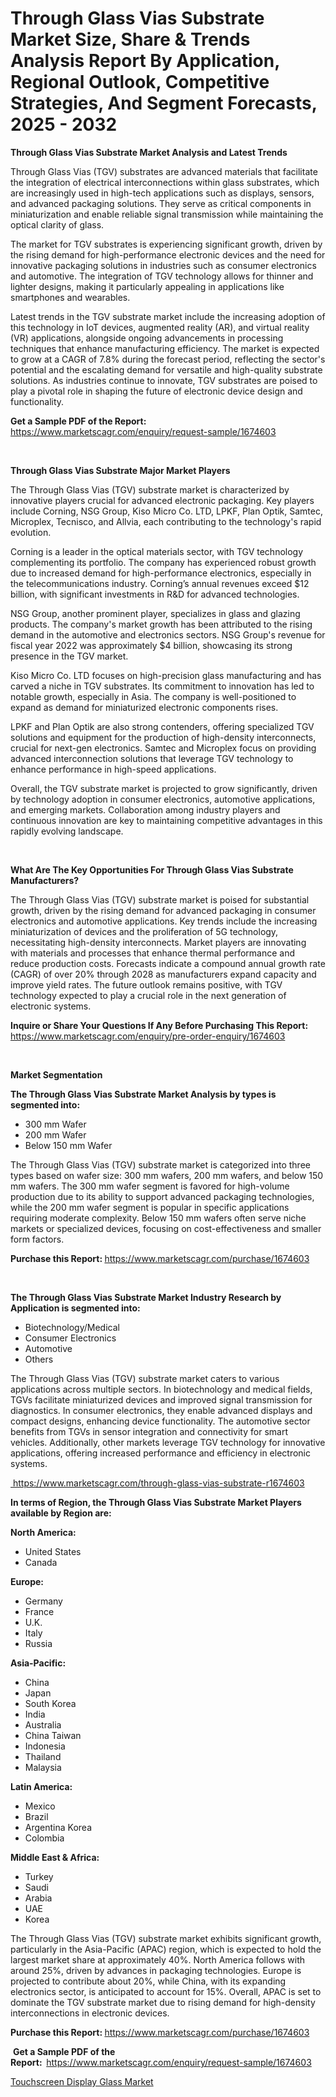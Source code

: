 <p><h1>Through Glass Vias Substrate Market Size, Share & Trends Analysis Report By Application, Regional Outlook, Competitive Strategies, And Segment Forecasts, 2025 - 2032</h1></p><p><strong>Through Glass Vias Substrate Market Analysis and Latest Trends</strong></p>
<p><p>Through Glass Vias (TGV) substrates are advanced materials that facilitate the integration of electrical interconnections within glass substrates, which are increasingly used in high-tech applications such as displays, sensors, and advanced packaging solutions. They serve as critical components in miniaturization and enable reliable signal transmission while maintaining the optical clarity of glass. </p><p>The market for TGV substrates is experiencing significant growth, driven by the rising demand for high-performance electronic devices and the need for innovative packaging solutions in industries such as consumer electronics and automotive. The integration of TGV technology allows for thinner and lighter designs, making it particularly appealing in applications like smartphones and wearables.</p><p>Latest trends in the TGV substrate market include the increasing adoption of this technology in IoT devices, augmented reality (AR), and virtual reality (VR) applications, alongside ongoing advancements in processing techniques that enhance manufacturing efficiency. The market is expected to grow at a CAGR of 7.8% during the forecast period, reflecting the sector's potential and the escalating demand for versatile and high-quality substrate solutions. As industries continue to innovate, TGV substrates are poised to play a pivotal role in shaping the future of electronic device design and functionality.</p></p>
<p><strong>Get a Sample PDF of the Report:&nbsp;</strong> <a href="https://www.marketscagr.com/enquiry/request-sample/1674603?utm_campaign=2935&utm_medium=2&utm_source=Github&utm_content=ia&utm_term=25032025&utm_id=through-glass-vias-substrate">https://www.marketscagr.com/enquiry/request-sample/1674603</a></p>
<p>&nbsp;</p>
<p><strong>Through Glass Vias Substrate Major Market Players</strong></p>
<p><p>The Through Glass Vias (TGV) substrate market is characterized by innovative players crucial for advanced electronic packaging. Key players include Corning, NSG Group, Kiso Micro Co. LTD, LPKF, Plan Optik, Samtec, Microplex, Tecnisco, and Allvia, each contributing to the technology's rapid evolution.</p><p>Corning is a leader in the optical materials sector, with TGV technology complementing its portfolio. The company has experienced robust growth due to increased demand for high-performance electronics, especially in the telecommunications industry. Corning’s annual revenues exceed $12 billion, with significant investments in R&D for advanced technologies.</p><p>NSG Group, another prominent player, specializes in glass and glazing products. The company's market growth has been attributed to the rising demand in the automotive and electronics sectors. NSG Group's revenue for fiscal year 2022 was approximately $4 billion, showcasing its strong presence in the TGV market.</p><p>Kiso Micro Co. LTD focuses on high-precision glass manufacturing and has carved a niche in TGV substrates. Its commitment to innovation has led to notable growth, especially in Asia. The company is well-positioned to expand as demand for miniaturized electronic components rises.</p><p>LPKF and Plan Optik are also strong contenders, offering specialized TGV solutions and equipment for the production of high-density interconnects, crucial for next-gen electronics. Samtec and Microplex focus on providing advanced interconnection solutions that leverage TGV technology to enhance performance in high-speed applications.</p><p>Overall, the TGV substrate market is projected to grow significantly, driven by technology adoption in consumer electronics, automotive applications, and emerging markets. Collaboration among industry players and continuous innovation are key to maintaining competitive advantages in this rapidly evolving landscape.</p></p>
<p>&nbsp;</p>
<p><strong>What Are The Key Opportunities For Through Glass Vias Substrate Manufacturers?</strong></p>
<p><p>The Through Glass Vias (TGV) substrate market is poised for substantial growth, driven by the rising demand for advanced packaging in consumer electronics and automotive applications. Key trends include the increasing miniaturization of devices and the proliferation of 5G technology, necessitating high-density interconnects. Market players are innovating with materials and processes that enhance thermal performance and reduce production costs. Forecasts indicate a compound annual growth rate (CAGR) of over 20% through 2028 as manufacturers expand capacity and improve yield rates. The future outlook remains positive, with TGV technology expected to play a crucial role in the next generation of electronic systems.</p></p>
<p><strong>Inquire or Share Your Questions If Any Before Purchasing This Report:</strong> <a href="https://www.marketscagr.com/enquiry/pre-order-enquiry/1674603?utm_campaign=2935&utm_medium=2&utm_source=Github&utm_content=ia&utm_term=25032025&utm_id=through-glass-vias-substrate">https://www.marketscagr.com/enquiry/pre-order-enquiry/1674603</a></p>
<p>&nbsp;</p>
<p><strong>Market Segmentation</strong></p>
<p><strong>The Through Glass Vias Substrate Market Analysis by types is segmented into:</strong></p>
<p><ul><li>300 mm Wafer</li><li>200 mm Wafer</li><li>Below 150 mm Wafer</li></ul></p>
<p><p>The Through Glass Vias (TGV) substrate market is categorized into three types based on wafer size: 300 mm wafers, 200 mm wafers, and below 150 mm wafers. The 300 mm wafer segment is favored for high-volume production due to its ability to support advanced packaging technologies, while the 200 mm wafer segment is popular in specific applications requiring moderate complexity. Below 150 mm wafers often serve niche markets or specialized devices, focusing on cost-effectiveness and smaller form factors.</p></p>
<p><strong>Purchase this Report:&nbsp;</strong><a href="https://www.marketscagr.com/purchase/1674603?utm_campaign=2935&utm_medium=2&utm_source=Github&utm_content=ia&utm_term=25032025&utm_id=through-glass-vias-substrate">https://www.marketscagr.com/purchase/1674603</a></p>
<p>&nbsp;</p>
<p><strong>The Through Glass Vias Substrate Market Industry Research by Application is segmented into:</strong></p>
<p><ul><li>Biotechnology/Medical</li><li>Consumer Electronics</li><li>Automotive</li><li>Others</li></ul></p>
<p><p>The Through Glass Vias (TGV) substrate market caters to various applications across multiple sectors. In biotechnology and medical fields, TGVs facilitate miniaturized devices and improved signal transmission for diagnostics. In consumer electronics, they enable advanced displays and compact designs, enhancing device functionality. The automotive sector benefits from TGVs in sensor integration and connectivity for smart vehicles. Additionally, other markets leverage TGV technology for innovative applications, offering increased performance and efficiency in electronic systems.</p></p>
<p><a href="https://www.marketscagr.com/through-glass-vias-substrate-r1674603?utm_campaign=2935&utm_medium=2&utm_source=Github&utm_content=ia&utm_term=25032025&utm_id=through-glass-vias-substrate">&nbsp;https://www.marketscagr.com/through-glass-vias-substrate-r1674603</a></p>
<p><strong>In terms of Region, the Through Glass Vias Substrate Market Players available by Region are:</strong></p>
<p>
    <p> <strong> North America: </strong>
        <ul>
            <li>United States</li>
            <li>Canada</li>
        </ul>
        </p> 
    <p> <strong> Europe: </strong>
        <ul>
            <li>Germany</li>
            <li>France</li>
            <li>U.K.</li>
            <li>Italy</li>
            <li>Russia</li>
        </ul>
        </p> 
    <p> <strong> Asia-Pacific: </strong>
        <ul>
            <li>China</li>
            <li>Japan</li>
            <li>South Korea</li>
            <li>India</li>
            <li>Australia</li>
            <li>China Taiwan</li>
            <li>Indonesia</li>
            <li>Thailand</li>
            <li>Malaysia</li>
        </ul>
        </p> 
    <p> <strong> Latin America: </strong>
        <ul>
            <li>Mexico</li>
            <li>Brazil</li>
            <li>Argentina Korea</li>
            <li>Colombia</li>
        </ul>
        </p> 
    <p> <strong> Middle East & Africa: </strong>
        <ul>
            <li>Turkey</li>
            <li>Saudi</li>
            <li>Arabia</li>
            <li>UAE</li>
            <li>Korea</li>
        </ul>
    </p>
    </p>
<p><p>The Through Glass Vias (TGV) substrate market exhibits significant growth, particularly in the Asia-Pacific (APAC) region, which is expected to hold the largest market share at approximately 40%. North America follows with around 25%, driven by advances in packaging technologies. Europe is projected to contribute about 20%, while China, with its expanding electronics sector, is anticipated to account for 15%. Overall, APAC is set to dominate the TGV substrate market due to rising demand for high-density interconnections in electronic devices.</p></p>
<p><strong>Purchase this Report: </strong><a href="https://www.marketscagr.com/purchase/1674603?utm_campaign=2935&utm_medium=2&utm_source=Github&utm_content=ia&utm_term=25032025&utm_id=through-glass-vias-substrate">https://www.marketscagr.com/purchase/1674603</a></p>
<p>&nbsp;<strong>Get a Sample PDF of the Report:&nbsp;&nbsp;</strong><a href="https://www.marketscagr.com/enquiry/request-sample/1674603?utm_campaign=2935&utm_medium=2&utm_source=Github&utm_content=ia&utm_term=25032025&utm_id=through-glass-vias-substrate">https://www.marketscagr.com/enquiry/request-sample/1674603</a></p>
<p><strong></strong></p>
<p><p><a href="https://github.com/djibenesha/Market-Research-Report-List-1/blob/main/touchscreen-display-glass-market.md?utm_campaign=2935&utm_medium=2&utm_source=Github&utm_content=ia&utm_term=25032025&utm_id=through-glass-vias-substrate">Touchscreen Display Glass Market</a></p></p>